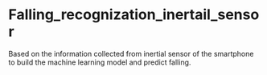 # Falling_recognization_inertail_sensor
Based on the information collected from inertial sensor of the smartphone to build the machine learning model and predict falling.
